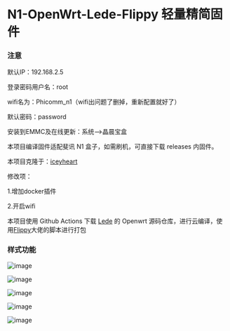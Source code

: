 # N1-OpenWrt-Lede-Flippy 轻量精简固件

### 注意

默认IP：192.168.2.5

登录密码用户名：root

wifi名为：Phicomm_n1（wifi出问题了删掉，重新配置就好了）

默认密码：password

安装到EMMC及在线更新：系统-->晶晨宝盒

本项目编译固件适配斐讯 N1 盒子，如需刷机，可直接下载 releases 内固件。

本项目克隆于：[iceyheart](https://github.com/iceyheart/N1-OpenWrt-Lede#n1-openwrt-%E8%BD%BB%E9%87%8F%E5%9B%BA%E4%BB%B6--%E6%97%81%E8%B7%AF%E4%B8%93%E7%94%A8-%E6%AF%8F%E5%91%A8%E4%BA%94%E6%97%A98%E7%82%B9%E8%87%AA%E5%8A%A8%E6%9B%B4%E6%96%B0)

修改项：

1.增加docker插件

2.开启wifi

本项目使用 Github Actions 下载 [Lede](https://github.com/coolsnowwolf/lede) 的 Openwrt 源码仓库，进行云编译，使用[Flippy](https://github.com/ophub/flippy-openwrt-actions)大佬的脚本进行打包

### 样式功能

![image](https://user-images.githubusercontent.com/102129419/204468837-59f097b3-b51e-4f4a-a019-bb8d49f697e1.png)

![image](https://user-images.githubusercontent.com/102129419/204469299-eb863c20-6ac7-4b10-b4a2-455afc8981b5.png)

![image](https://user-images.githubusercontent.com/102129419/204469603-7a3fe8a5-14ea-4420-9727-e37238a3d21a.png)

![image](https://user-images.githubusercontent.com/102129419/204469813-791fda38-4ddb-45c9-9967-38ebefa36902.png)

![image](https://user-images.githubusercontent.com/102129419/204469996-dbc61ba0-97b4-462b-9d03-65c4051b8f35.png)
